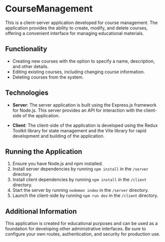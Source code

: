 # CourseManagement

This is a client-server application developed for course management. The application provides the ability to create, modify, and delete courses, offering a convenient interface for managing educational materials.

## Functionality

- Creating new courses with the option to specify a name, description, and other details.
- Editing existing courses, including changing course information.
- Deleting courses from the system.

## Technologies

- **Server**: The server application is built using the Express.js framework for Node.js. This server provides an API for interaction with the client-side of the application.

- **Client**: The client-side of the application is developed using the Redux Toolkit library for state management and the Vite library for rapid development and building of the application.

## Running the Application

1. Ensure you have Node.js and npm installed.
2. Install server dependencies by running `npm install` in the `/server` directory.
3. Install client dependencies by running `npm install` in the `/client` directory.
4. Start the server by running `nodemon index` in the `/server` directory.
5. Launch the client-side by running `npm run dev` in the `/client` directory.

## Additional Information

This application is created for educational purposes and can be used as a foundation for developing other administrative interfaces. Be sure to configure your own routes, authentication, and security for production use.

